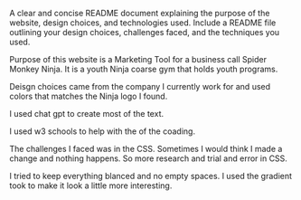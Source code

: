 A clear and concise README document explaining the purpose of the website, design choices, and technologies used.
Include a README file outlining your design choices, challenges faced, and the techniques you used.

Purpose of this website is a Marketing Tool for a business call Spider Monkey Ninja. It is a youth Ninja coarse gym that holds youth programs.

Deisgn choices came from the company I currently work for and used colors that matches the Ninja logo I found.

I used chat gpt to create most of the text.

I used w3 schools to help with the of the coading.

The challenges I faced was in the CSS. Sometimes I would think I made a change and nothing happens. So more research and trial and error in CSS.

I tried to keep everything blanced and no empty spaces. I used the gradient took to make it look a little more interesting.
